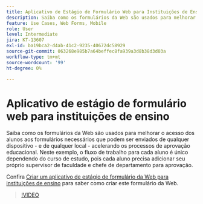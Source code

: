 ```yaml
---
title: Aplicativo de Estágio de Formulário Web para Instituições de Ensino
description: Saiba como os formulários da Web são usados para melhorar o acesso dos alunos aos formulários necessários
feature: Use Cases, Web Forms, Mobile
role: User
level: Intermediate
jira: KT-13607
exl-id: ba19bca2-d4ab-41c2-9235-40672dc58929
source-git-commit: 063268e985b7a64beffec8fa939a3d8b38d3d03a
workflow-type: tm+mt
source-wordcount: '99'
ht-degree: 0%

---
```


# Aplicativo de estágio de formulário web para instituições de ensino

Saiba como os formulários da Web são usados para melhorar o acesso dos alunos aos formulários necessários que podem ser enviados de qualquer dispositivo - e de qualquer local - acelerando os processos de aprovação educacional. Neste exemplo, o fluxo de trabalho para cada aluno é único dependendo do curso de estudo, pois cada aluno precisa adicionar seu próprio supervisor de faculdade e chefe de departamento para aprovação.

Confira [Criar um aplicativo de estágio de formulário da Web para instituições de ensino](usecase-edu-intern-create.md) para saber como criar este formulário da Web.

>[!VIDEO](https://video.tv.adobe.com/v/3421773?quality=12&learn=on&hidetitle=true)
